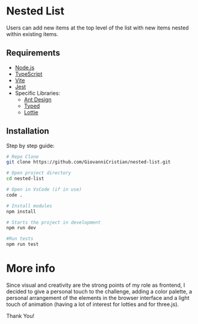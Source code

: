 # Nested List

Users can add new items at the top level of the list with new items nested within existing items.

## Requirements

- [Node.js](https://nodejs.org/)
- [TypeScript](https://www.typescriptlang.org/)
- [Vite](https://vitejs.dev/)
- [Jest](https://jestjs.io/)
- Specific Libraries:
  - [Ant Design](https://ant.design/)
  - [Typed](https://typed.js/)
  - [Lottie](https://airbnb.io/lottie/)

## Installation

Step by step guide:

```bash
# Repo Clone
git clone https://github.com/GiovanniCristian/nested-list.git

# Open project directory
cd nested-list

# Open in VsCode (if in use)
code .

# Install modules
npm install

# Starts the project in development
npm run dev

#Run tests
npm run test
```

# More info

Since visual and creativity are the strong points of my role as frontend, I decided to give a personal touch to the challenge, adding a color palette, a personal arrangement of the elements in the browser interface and a light touch of animation (having a lot of interest for lotties and for three.js).

Thank You!
